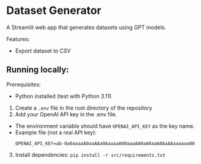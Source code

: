 # Dataset Generator

A Streamlit web app that generates datasets using GPT models.

Features:
- Export dataset to CSV

## Running locally:

Prerequisites:
- Python installed (test with Python 3.11)

1. Create a `.env` file in the root directory of the repository
2. Add your OpenAI API key in the .env file.
  - The environment variable should have `OPENAI_API_KEY` as the key name.
  - Example file (not a real API key):
    ```
    OPENAI_API_KEY=ab-0a0aaaaA0aaAAa0AaaaaA00aaaAA0aA0aaA0AaAAaaaaaa00
    ```
3. Install dependencies: `pip install -r src/requirements.txt`

